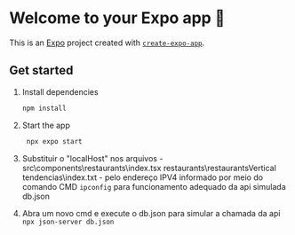 # Welcome to your Expo app 👋

This is an [Expo](https://expo.dev) project created with [`create-expo-app`](https://www.npmjs.com/package/create-expo-app).

## Get started

1. Install dependencies

   ```bash
   npm install
   ```

2. Start the app

   ```bash
    npx expo start


3) Substituir o "localHost" nos arquivos -  src\components\restaurants\index.tsx      restaurants\restaurantsVertical       tendencias\index.txt  - pelo endereço IPV4 informado por meio do comando CMD `ipconfig` para funcionamento adequado da api simulada db.json

4) Abra um novo cmd e execute o db.json para simular a chamada da api `npx json-server db.json`